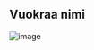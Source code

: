 ## Vuokraa nimi

![image](https://user-images.githubusercontent.com/82024427/218303552-4452c021-e005-409c-afdf-3fbf61f9befa.png)
